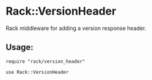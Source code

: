 # Rack::VersionHeader

Rack middleware for adding a version response header.


## Usage:
    require "rack/version_header"
    	
    use Rack::VersionHeader


